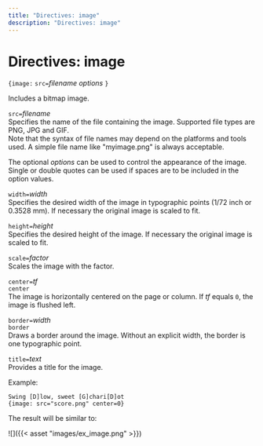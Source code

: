 ```yaml
---
title: "Directives: image"
description: "Directives: image"
---
```


# Directives: image

`{image:` `src=`*filename* _options_ `}`

Includes a bitmap image.

`src=`*filename*  
Specifies the name of the file containing the image. Supported file types are PNG, JPG and GIF.  
Note that the syntax of file names may depend on the platforms and tools used. A simple file name like "myimage.png" is always acceptable. 	

The optional _options_ can be used to control the appearance of the image. Single or double quotes can be used if spaces are to be included in the option values.

`width=`*width*  
Specifies the desired width of the image in typographic points (1/72 inch or 0.3528 mm). If necessary the original image is scaled to fit.

`height=`*height*  
Specifies the desired height of the image. If necessary the original image is scaled to fit.	

`scale=`*factor*  
Scales the image with the factor.	

`center=`*tf*  
`center`  
The image is horizontally centered on the page or column. If _tf_ equals `0`, the image is flushed left.

`border=`*width*  
`border`  
Draws a border around the image. Without an explicit width, the border is one typographic point.

`title=`*text*  
Provides a title for the image.

Example:

    Swing [D]low, sweet [G]chari[D]ot
    {image: src="score.png" center=0}

The result will be similar to:

![]({{< asset "images/ex_image.png" >}})


